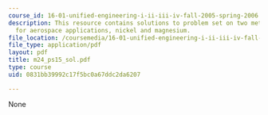 ```yaml
---
course_id: 16-01-unified-engineering-i-ii-iii-iv-fall-2005-spring-2006
description: This resource contains solutions to problem set on two metals of interest
  for aerospace applications, nickel and magnesium.
file_location: /coursemedia/16-01-unified-engineering-i-ii-iii-iv-fall-2005-spring-2006/0831bb39992c17f5bc0a67ddc2da6207_m24_ps15_sol.pdf
file_type: application/pdf
layout: pdf
title: m24_ps15_sol.pdf
type: course
uid: 0831bb39992c17f5bc0a67ddc2da6207

---
```

None